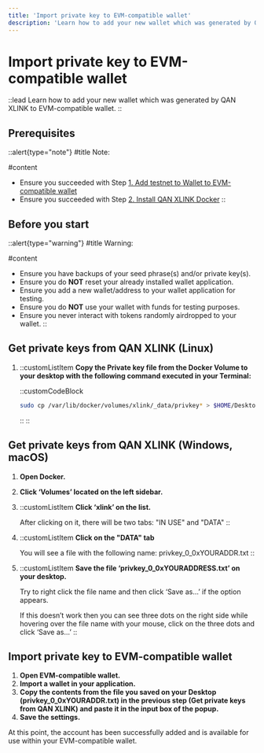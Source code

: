 ```yaml
---
title: 'Import private key to EVM-compatible wallet'
description: 'Learn how to add your new wallet which was generated by QAN XLINK to EVM-compatible wallet. '
---
```


# Import private key to EVM-compatible wallet

::lead
Learn how to add your new wallet which was generated by QAN XLINK to EVM-compatible wallet. 
::

## Prerequisites

::alert{type="note"}
#title
Note:

#content
- Ensure you succeeded with Step [1. Add testnet to Wallet to EVM-compatible wallet](/testnet/setup/wallet/evm-wallet)
- Ensure you succeeded with Step [2. Install QAN XLINK Docker](/testnet/setup/qan-xlink/docker)
::

## Before you start

::alert{type="warning"}
#title
Warning:

#content
- Ensure you have backups of your seed phrase(s) and/or private key(s).
- Ensure you do **NOT** reset your already installed wallet application.
- Ensure you add a new wallet/address to your wallet application for testing.
- Ensure you do **NOT** use your wallet with funds for testing purposes.
- Ensure you never interact with tokens randomly airdropped to your wallet.
::

## Get private keys from QAN XLINK (Linux)

1. ::customListItem
    **Copy the Private key file from the Docker Volume to your desktop with the following command executed in your Terminal:**

    ::customCodeBlock
    ```sh
    sudo cp /var/lib/docker/volumes/xlink/_data/privkey* > $HOME/Desktop/privkey.txt
    ```
    ::
::

## Get private keys from QAN XLINK (Windows, macOS)

1. **Open Docker.**
2. **Click ‘Volumes’ located on the left sidebar.**
3. ::customListItem
    **Click ‘xlink’ on the list.**

    After clicking on it, there will be two tabs: "IN USE" and "DATA"
::
4. ::customListItem
    **Click on the "DATA" tab**

    You will see a file with the following name: privkey_0_0xYOURADDR.txt
::
5. ::customListItem
    **Save the file ‘privkey_0_0xYOURADDRESS.txt’ on your desktop.**

    Try to right click the file name and then click ‘Save as...’ if the option appears. 

    If  this doesn’t work then you can see three dots on the right side while hovering over the file name with your mouse, click on the three dots and click ‘Save as...’
::

## Import private key to EVM-compatible wallet

1. **Open EVM-compatible wallet.**
2. **Import a wallet in your application.**
8. **Copy the contents from the file you saved on your Desktop (privkey_0_0xYOURADDR.txt) in the previous step (Get private keys from QAN XLINK) and paste it in the input box of the popup.**
9. **Save the settings.**

At this point, the account has been successfully added and is available for use within your EVM-compatible wallet.